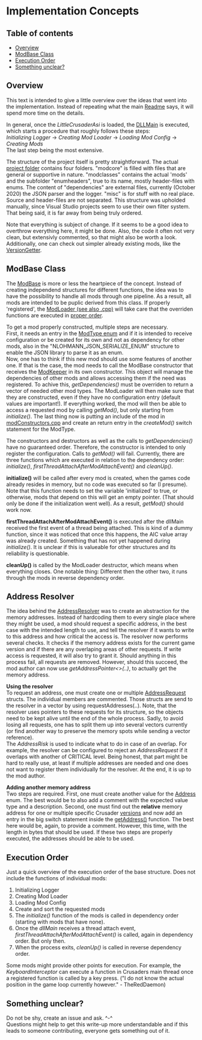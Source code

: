 # Implementation Concepts

## Table of contents
* [Overview](#overview)
* [ModBase Class](#modbase-class)
* [Execution Order](#execution-order)
* [Something unclear?](#something-unclear)

## Overview
This text is intended to give a little overview over the ideas that went into the implementation. Instead of repeating what the main [Readme](https://github.com/TheRedDaemon/LittleCrusaderAsi/blob/master/README.md) says, it will spend more time on the details.

In general, once the *LittleCrusaderAsi* is loaded, the [DLLMain](https://github.com/TheRedDaemon/LittleCrusaderAsi/blob/master/src/LittleCrusaderAsi/modcore/dllmain.cpp) is executed, which starts a procedure that roughly follows these steps:  
*Initializing Logger* -> *Creating Mod Loader* -> *Loading Mod Config* -> *Creating Mods*  
The last step being the most extensive.

The structure of the project itself is pretty straightforward. The actual [project folder](https://github.com/TheRedDaemon/LittleCrusaderAsi/tree/master/src/LittleCrusaderAsi) contains four folders. "modcore" is filled with files that are general or supportive in nature. "modclasses" contains the actual 'mods' and the subfolder "enumheaders", true to its name, mostly header-files with enums. The content of "dependencies" are external files, currently (October 2020) the JSON parser and the logger. "misc" is for stuff with no real place. Source and header-files are not separated. This structure was upholded manually, since Visual Studio projects seem to use their own filter system.  
That being said, it is far away from being truly ordered.

Note that everything is subject of change. If it seems to be a good idea to overthrow everything here, it might be done. Also, the code it often not very clean, but extensivly commented, so that might also be worth a look. Additionally, one can check out simpler already existing mods, like the [VersionGetter](https://github.com/TheRedDaemon/LittleCrusaderAsi/blob/master/src/LittleCrusaderAsi/modclasses/versionGetter.h).

## ModBase Class
The [ModBase](https://github.com/TheRedDaemon/LittleCrusaderAsi/blob/master/src/LittleCrusaderAsi/modclasses/modBase.h) is more or less the heartpiece of the concept. Instead of creating independend structures for different functions, the idea was to have the possibility to handle all mods through one pipeline. As a result, all mods are intended to be puplic derived from this class. If properly 'registered', the [ModLoader (see also .cpp)](https://github.com/TheRedDaemon/LittleCrusaderAsi/blob/master/src/LittleCrusaderAsi/modcore/modLoader.h) will take care that the overriden functions are executed in [proper order](#execution-order).

To get a mod properly constructed, multiple steps are necessary.  
First, it needs an entry in the [ModType enum](https://github.com/TheRedDaemon/LittleCrusaderAsi/blob/master/src/LittleCrusaderAsi/modclasses/enumheaders/modtypes.h) and if it is intended to receive configuration or be created for its own and not as dependency for other mods, also in the "NLOHMANN_JSON_SERIALIZE_ENUM" structure to enable the JSON library to parse it as an enum.  
Now, one has to think if this new mod should use some features of another one. If that is the case, the mod needs to call the ModBase constructor that receives the [ModKeeper](https://github.com/TheRedDaemon/LittleCrusaderAsi/blob/master/src/LittleCrusaderAsi/modcore/modKeeper.h) in its own constructor. This object will manage the dependencies of other mods and allows accessing them if the need was registered. To achive this, *getDependencies()* must be overriden to return a vector of needed other mod types. The ModLoader will then make sure that they are constructed, even if they have no configuration entry (default values are important!). If everything worked, the mod will then be able to access a requested mod by calling *getMod<type>()*, but only starting from *initialize()*.
The last thing now is putting an include of the mod in [modConstructors.cpp](https://github.com/TheRedDaemon/LittleCrusaderAsi/blob/master/src/LittleCrusaderAsi/modcore/modConstructors.cpp) and create an return entry in the *createMod()* switch statement for the ModType.

The constructors and destructors as well as the calls to *getDependencies()* have no guaranteed order. Therefore, the constructor is intended to only register the configuration. Calls to *getMod<T>()* will fail. Currently, there are three functions which are executed in relation to the dependency order: *initialize()*, *firstThreadAttachAfterModAttachEvent()* and *cleanUp()*.
  
**initialize()** will be called after every mod is created, when the games code already resides in memory, but no code was executed so far (I presume). Note that this function needs to set the variable 'initialized' to true, or otherwise, mods that depend on this will get an empty pointer. (That should only be done if the initialization went well). As a result, *getMod()* should work now.

**firstThreadAttachAfterModAttachEvent()** is executed after the dllMain received the first event of a thread being attached. This is kind of a dummy function, since it was noticed that once this happens, the AIC value array was already created. Something that has not yet happened during *initialize()*. It is unclear if this is valueable for other structures and its reliability is questionable.

**cleanUp()** is called by the ModLoader destructor, which means when everything closes. One notable thing: Different then the other two, it runs through the mods in reverse dependency order.

## Address Resolver
The idea behind the [AddressResolver](https://github.com/TheRedDaemon/LittleCrusaderAsi/blob/master/src/LittleCrusaderAsi/modclasses/addressResolver.h) was to create an abstraction for the memory addresses. Instead of hardcoding them to every single place where they might be used, a mod should request a specific address, in the best case with the intended length to use, and tell the resolver if it wants to write to this address and how critical the access is. The resolver now performs several checks. It checks if the memory address exists for the current game version and if there are any overlaping areas of other requests. If write access is requested, it will also try to grant it. Should anything in this process fail, all requests are removed. However, should this succeed, the mod author can now use *getAddressPointer<>(..)*, to actually get the memory address.

**Using the resolver**  
To request an address, one must create one or multiple [AddressRequest](https://github.com/TheRedDaemon/LittleCrusaderAsi/blob/master/src/LittleCrusaderAsi/modclasses/enumheaders/addrResolverEnumAndStruct.h) structs. The individual members are commented. Those structs are send to the resolver in a vector by using requestAddresses(..). Note, that the resolver uses pointers to these requests for its structure, so the objects need to be kept alive until the end of the whole process. Sadly, to avoid losing all requests, one has to split them up into several vectors currently (or find another way to preserve the memory spots while sending a vector reference).  
The *AddressRisk* is used to indicate what to do in case of an overlap. For example, the resolver can be configured to reject an *AddressRequest* if it overlaps with another of CRITICAL level. Being honest, that part might be hard to really use, at least if multiple addresses are needed and one does not want to register them individually for the resolver. At the end, it is up to the mod author.

**Adding another memory address**  
Two steps are required. First, one must create another value for the [Address](https://github.com/TheRedDaemon/LittleCrusaderAsi/blob/master/src/LittleCrusaderAsi/modclasses/enumheaders/addressEnums.h) enum. The best would be to also add a comment with the expected value type and a description. Second, one must find out the **relative** memory address for one or multiple specific Crusader [versions](https://github.com/TheRedDaemon/LittleCrusaderAsi/blob/master/src/LittleCrusaderAsi/modclasses/enumheaders/strongVersions.h) and now add an entry in the big switch statement inside the [getAddress()](https://github.com/TheRedDaemon/LittleCrusaderAsi/blob/master/src/LittleCrusaderAsi/modclasses/addressKeeper.cpp) function. The best here would be, again, to provide a comment. However, this time, with the length in bytes that should be used. If these two steps are properly executed, the addresses should be able to be used.

## Execution Order
Just a quick overview of the execution order of the base structure. Does not include the functions of individual mods:

1. Initializing Logger
2. Creating Mod Loader
3. Loading Mod Config
4. Create and sort the requested mods
5. The *initialize()* function of the mods is called in dependency order (starting with mods that have none).
6. Once the *dllMain* receives a thread attach event, *firstThreadAttachAfterModAttachEvent()* is called, again in dependency order. But only then.
7. When the process exits, *cleanUp()* is called in reverse dependency order.

Some mods might provide other points for execution. For example, the *KeyboardInterceptor* can execute a function in Crusaders main thread once a registered function is called by a key press. ("I do not know the actual position in the game loop currently however." - TheRedDaemon)

## Something unclear?
Do not be shy, create an issue and ask. ^-^  
Questions might help to get this write-up more understandable and if this leads to someone contributing, everyone gets something out of it.

